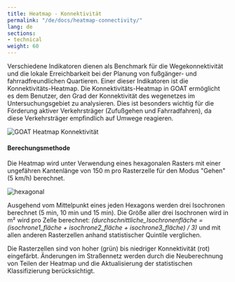 ```yaml
---
title: Heatmap - Konnektivität
permalink: "/de/docs/heatmap-connectivity/"
lang: de
sections:
- technical
weight: 60
---
```


Verschiedene Indikatoren dienen als Benchmark für die Wegekonnektivität und die lokale Erreichbarkeit bei der Planung von fußgänger- und fahrradfreundlichen Quartieren. Einer dieser Indikatoren ist die Konnektivitäts-Heatmap. Die Konnektivitäts-Heatmap in GOAT ermöglicht es dem Benutzer, den Grad der Konnektivität des wegenetzes im Untersuchungsgebiet zu analysieren. Dies ist besonders wichtig für die Förderung aktiver Verkehrsträger (Zufußgehen und Fahrradfahren), da diese Verkehrsträger empfindlich auf Umwege reagieren.

![GOAT Heatmap Konnektivität](/images/docs/technical_documentation/connectivity/connectivity_en_2.webp "GOAT Heatmap Konnektivität")

#### Berechungsmethode

Die Heatmap wird unter Verwendung eines hexagonalen Rasters mit einer ungefähren Kantenlänge von 150 m pro Rasterzelle für den Modus "Gehen" (5 km/h) berechnet.

<img src="\images\docs\technical_documentation\connectivity\hexagonal_en.webp" alt="hexagonal" style="max-height:380px;"/>

Ausgehend vom Mittelpunkt eines jeden Hexagons werden drei Isochronen berechnet (5 min, 10 min und 15 min). Die Größe aller drei Isochronen wird in m² wird pro Zelle berechnet:
<i>(durchschnittliche_Isochronenfläche = (isochrone1_fläche + isochrone2_fläche + isochrone3_fläche) / 3)</i>
und mit allen anderen Rasterzellen anhand statistischer Quintile verglichen. 

Die Rasterzellen sind von hoher (grün) bis niedriger Konnektivität (rot) eingefärbt. Änderungen im Straßennetz werden durch die Neuberechnung von Teilen der Heatmap und die Aktualisierung der statistischen Klassifizierung berücksichtigt. 


